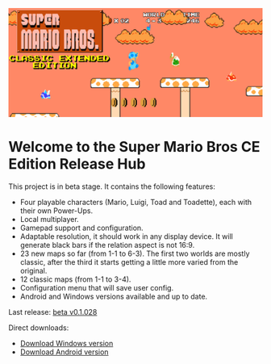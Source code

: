 ![alt text](ReadmeImage.png)

# Welcome to the Super Mario Bros CE Edition Release Hub

This project is in beta stage. It contains the following features:

- Four playable characters (Mario, Luigi, Toad and Toadette), each with their own Power-Ups.
- Local multiplayer.
- Gamepad support and configuration.
- Adaptable resolution, it should work in any display device. It will generate black bars if the relation aspect is not 16:9.
- 23 new maps so far (from 1-1 to 6-3). The first two worlds are mostly classic, after the third it starts getting a little more varied from the original.
- 12 classic maps (from 1-1 to 3-4).
- Configuration menu that will save user config.
- Android and Windows versions available and up to date.

Last release: [beta v0.1.028](https://github.com/DlukKnight/Super-Mario-Bros-CE-Edition---Public-Releases/releases/tag/v0.1.028-beta)

Direct downloads:
- [Download Windows version](https://github.com/DlukKnight/Super-Mario-Bros-CE-Edition---Public-Releases/releases/download/v0.1.028-beta/Super.Mario.Bros.CE.Edition.Beta.-.Windows.zip)
- [Download Android version](https://github.com/DlukKnight/Super-Mario-Bros-CE-Edition---Public-Releases/releases/download/v0.1.028-beta/Super_Mario_Bros_CE_Edition.Main.apk)
